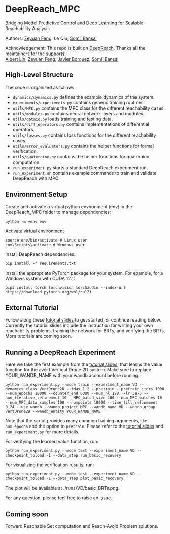 # DeepReach_MPC
 Bridging Model Predictive Control and Deep  Learning for Scalable Reachability Analysis

Authors: [Zeyuan Feng](https://thezeyuanfeng.github.io/), Le Qiu, [Somil Bansal](http://people.eecs.berkeley.edu/~somil/index.html)

Acknowledgement: This repo is built on [DeepReach](https://github.com/smlbansal/deepreach). Thanks all the maintainers for the supports! <br>
[Albert Lin](https://www.linkedin.com/in/albertkuilin/),
[Zeyuan Feng](https://thezeyuanfeng.github.io/),
[Javier Borquez](https://javierborquez.github.io/),
[Somil Bansal](http://people.eecs.berkeley.edu/~somil/index.html)<br>

## High-Level Structure
The code is organized as follows:
* `dynamics/dynamics.py` defines the example dynamics of the system.
* `experiments/experiments.py` contains generic training routines.
* `utils/MPC.py` contains the MPC class for the different reachability cases.
* `utils/modules.py` contains neural network layers and modules.
* `utils/dataio.py` loads training and testing data.
* `utils/diff_operators.py` contains implementations of differential operators.
* `utils/losses.py` contains loss functions for the different reachability cases.
* `utils/error_evaluators.py` contains the helper functions for formal verification.
* `utils/quaternion.py` contains the helper functions for quaternion computation.
* `run_experiment.py` starts a standard DeepReach experiment run.
* `run_experiment.sh` contains example commands to train and validate DeepReach with MPC.


## Environment Setup
Create and activate a virtual python environment (env) in the DeepReach_MPC folder to manage dependencies:
```
python -m venv env
```
Activate virtual environment
```
source env/bin/activate # Linux user
env\Scripts\activate # Windows user
```

Install DeepReach dependencies:
```
pip install -r requirements.txt
```
Install the appropriate PyTorch package for your system. For example, for a Windows system with CUDA 12.1:
```
pip3 install torch torchvision torchaudio --index-url https://download.pytorch.org/whl/cu121
```

## External Tutorial
Follow along these [tutorial slides](https://docs.google.com/presentation/d/1qLU4i1aBQR58G-FiyGb-l9IycMWoJlgq/edit?usp=sharing&ouid=112832011741826436488&rtpof=true&sd=true) to get started, or continue reading below. Currently the tutorial slides include the instruction for writing your own reachability problems, training the network for BRTs, and verifying the BRTs. More tutorials are coming soon.

## Running a DeepReach Experiment
Here we take the first example from the [tutorial slides](https://docs.google.com/presentation/d/1qLU4i1aBQR58G-FiyGb-l9IycMWoJlgq/edit?usp=sharing&ouid=112832011741826436488&rtpof=true&sd=true), that learns the value function for the avoid Vertical Drone 2D system. Make sure to replace YOUR_WANDB_NAME with your wandb account before running:
```
python run_experiment.py --mode train --experiment_name VD --dynamics_class VertDrone2D --tMax 1.2 --pretrain --pretrain_iters 1000 --num_epochs 10000 --counter_end 6000 --num_nl 128 --lr 3e-5 --num_iterative_refinement 10 --MPC_batch_size 100 --num_MPC_batches 10 --num_MPC_data_samples 100 --numpoints 10000 --time_till_refinement 0.24 --use_wandb --wandb_project MPC --wandb_name VD --wandb_group VertDrone2D --wandb_entity YOUR_WANDB_NAME
```

Note that the script provides many common training arguments, like `num_epochs` and the option to `pretrain`. Please refer to the [tutorial slides](https://docs.google.com/presentation/d/1qLU4i1aBQR58G-FiyGb-l9IycMWoJlgq/edit?usp=sharing&ouid=112832011741826436488&rtpof=true&sd=true) and `run_experiment.py` for more details.

For verifying the learned value function, run:
```
python run_experiment.py --mode test --experiment_name VD --checkpoint_toload -1 --data_step run_basic_recovery
```

For visualizing the verification results, run:
```
python run_experiment.py --mode test --experiment_name VD --checkpoint_toload -1 --data_step plot_basic_recovery
```
The plot will be available at ./runs/VD/basic_BRTs.png.


For any question, please feel free to raise an issue. 


## Coming soon
Forward Reachable Set computation and Reach-Avoid Problem solutions.